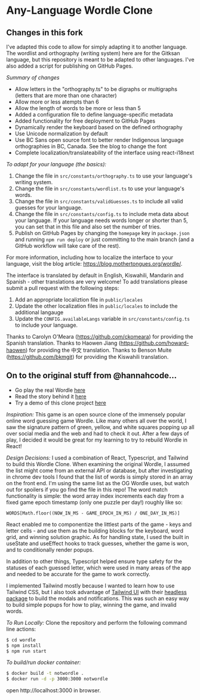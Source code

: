 # Any-Language Wordle Clone

## Changes in this fork

I've adapted this code to allow for simply adapting it to another language. The wordlist and orthography (writing system) here are for the Gitksan language, but this repository is meant to be adapted to other languages. I've also added a script for publishing on GitHub Pages.

_Summary of changes_

- Allow letters in the "orthography.ts" to be digraphs or multigraphs (letters that are more than one character)
- Allow more or less atempts than 6
- Allow the length of words to be more or less than 5
- Added a configuration file to define language-specific metadata
- Added functionality for free deployment to GitHub Pages
- Dynamically render the keyboard based on the defined orthography
- Use Unicode normalization by default
- Use BC Sans open source font to better render Indigenous language orthographies in BC, Canada. See the blog to change the font
- Complete localization/translateability of the interface using react-i18next

_To adapt for your language (the basics):_

1. Change the file in `src/constants/orthography.ts` to use your language's writing system.
2. Change the file in `src/constants/wordlist.ts` to use your language's words.
3. Change the file in `src/constants/validGuesses.ts` to include all valid guesses for your language.
4. Change the file in `src/constants/config.ts` to include meta data about your language. If your language needs words longer or shorter than 5, you can set that in this file and also set the number of tries.
5. Publish on GitHub Pages by changing the `homepage` key in `package.json` and running `npm run deploy` or just committing to the main branch (and a GitHub workflow will take care of the rest).

For more information, including how to localize the interface to your language, visit the blog article: https://blog.mothertongues.org/wordle/.

The interface is translated by default in English, Kiswahili, Mandarin and Spanish - other translations are very welcome!  To add translations please submit a pull request with the following steps:

1. Add an appropriate localiztion file in `public/locales`
2. Update the other localization files in `public/locales` to include the additional langauge
3. Update the `CONFIG.availableLangs` variable in `src/constants/config.ts` to include your language. 

Thanks to Carolyn O'Meara (https://github.com/ckomeara) for providing the Spanish translation.
Thanks to Haowen Jiang (https://github.com/howard-haowen) for providing the 中文 translation.
Thanks to Benson Muite (https://github.com/bkmgit) for providing the Kiswahili translation.

## On to the original stuff from @hannahcode...

- Go play the real Wordle [here](https://www.powerlanguage.co.uk/wordle/)
- Read the story behind it [here](https://www.nytimes.com/2022/01/03/technology/wordle-word-game-creator.html)
- Try a demo of this clone project [here](https://wordle.hannahmariepark.com)

_Inspiration:_
This game is an open source clone of the immensely popular online word guessing game Wordle. Like many others all over the world, I saw the signature pattern of green, yellow, and white squares popping up all over social media and the web and had to check it out. After a few days of play, I decided it would be great for my learning to try to rebuild Wordle in React!

_Design Decisions:_
I used a combination of React, Typescript, and Tailwind to build this Wordle Clone. When examining the original Wordle, I assumed the list might come from an external API or database, but after investigating in chrome dev tools I found that the list of words is simply stored in an array on the front end. I'm using the same list as the OG Wordle uses, but watch out for spoilers if you go find the file in this repo! The word match functionality is simple: the word array index increments each day from a fixed game epoch timestamp (only one puzzle per day!) roughly like so:

```
WORDS[Math.floor((NOW_IN_MS - GAME_EPOCH_IN_MS) / ONE_DAY_IN_MS)]
```

React enabled me to componentize the littlest parts of the game - keys and letter cells - and use them as the building blocks for the keyboard, word grid, and winning solution graphic. As for handling state, I used the built in useState and useEffect hooks to track guesses, whether the game is won, and to conditionally render popups.

In addition to other things, Typescript helped ensure type safety for the statuses of each guessed letter, which were used in many areas of the app and needed to be accurate for the game to work correctly.

I implemented Tailwind mostly because I wanted to learn how to use Tailwind CSS, but I also took advantage of [Tailwind UI](https://tailwindui.com/) with their [headless package](https://headlessui.dev/) to build the modals and notifications. This was such an easy way to build simple popups for how to play, winning the game, and invalid words.

_To Run Locally:_
Clone the repository and perform the following command line actions:
```bash
$ cd wordle
$ npm install
$ npm run start
```

_To build/run docker container:_
```bash
$ docker build -t notwordle .
$ docker run -d -p 3000:3000 notwordle
```
open http://localhost:3000 in browser.

